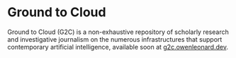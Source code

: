 # Ground to Cloud

Ground to Cloud (G2C) is a non-exhaustive repository of scholarly research and investigative journalism on the numerous infrastructures that support contemporary artificial intelligence, available soon at [g2c.owenleonard.dev](https://g2c.owenleonard.dev). 

